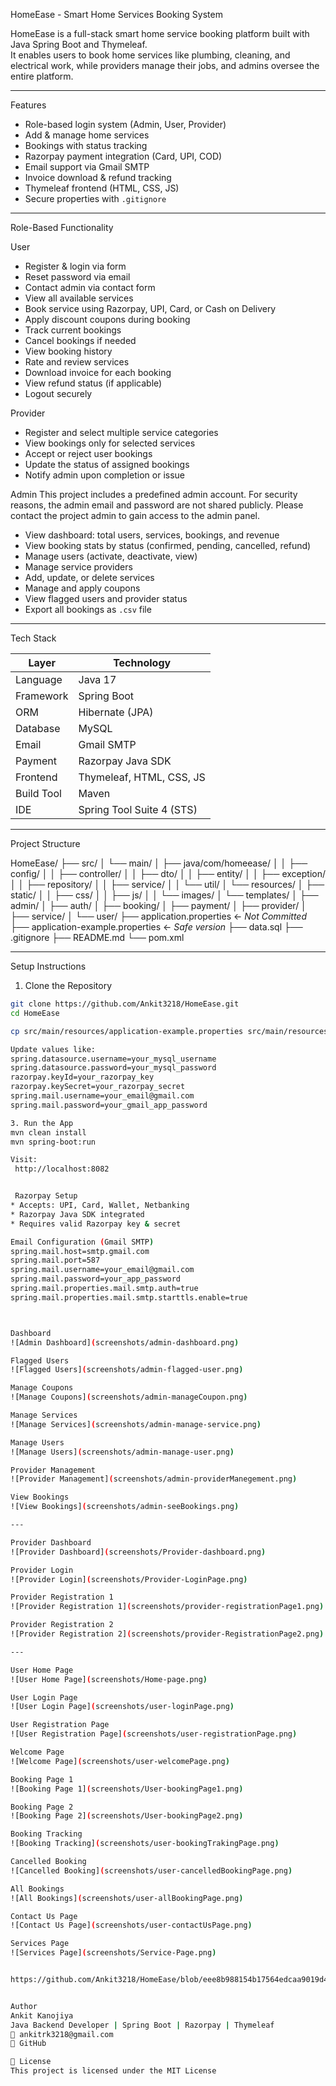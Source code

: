  HomeEase - Smart Home Services Booking System

HomeEase is a full-stack smart home service booking platform built with Java Spring Boot and Thymeleaf.  
It enables users to book home services like plumbing, cleaning, and electrical work, while providers manage their jobs, and admins oversee the entire platform.

---

 Features

-  Role-based login system (Admin, User, Provider)
-  Add & manage home services
-  Bookings with status tracking
-  Razorpay payment integration (Card, UPI, COD)
-  Email support via Gmail SMTP
-  Invoice download & refund tracking
-  Thymeleaf frontend (HTML, CSS, JS)
-  Secure properties with `.gitignore`

---

 Role-Based Functionality

 User
- Register & login via form
- Reset password via email
- Contact admin via contact form
- View all available services
- Book service using Razorpay, UPI, Card, or Cash on Delivery
- Apply discount coupons during booking
- Track current bookings
- Cancel bookings if needed
- View booking history
- Rate and review services
- Download invoice for each booking
- View refund status (if applicable)
- Logout securely

 Provider
- Register and select multiple service categories
- View bookings only for selected services
- Accept or reject user bookings
- Update the status of assigned bookings
- Notify admin upon completion or issue

 Admin
This project includes a predefined admin account.
 For security reasons, the admin email and password are not shared publicly.
 Please contact the project admin to gain access to the admin panel.

- View dashboard: total users, services, bookings, and revenue
- View booking stats by status (confirmed, pending, cancelled, refund)
- Manage users (activate, deactivate, view)
- Manage service providers
- Add, update, or delete services
- Manage and apply coupons
- View flagged users and provider status
- Export all bookings as `.csv` file

---

 Tech Stack

| Layer         | Technology                  |
|---------------|-----------------------------|
| Language      | Java 17                     |
| Framework     | Spring Boot                 |
| ORM           | Hibernate (JPA)             |
| Database      | MySQL                       |
| Email         | Gmail SMTP                  |
| Payment       | Razorpay Java SDK           |
| Frontend      | Thymeleaf, HTML, CSS, JS    |
| Build Tool    | Maven                       |
| IDE           | Spring Tool Suite 4 (STS)   |

---

 Project Structure

HomeEase/
├── src/
│   └── main/
│       ├── java/com/homeease/
│       │   ├── config/
│       │   ├── controller/
│       │   ├── dto/
│       │   ├── entity/
│       │   ├── exception/
│       │   ├── repository/
│       │   ├── service/
│       │   └── util/
│       └── resources/
│           ├── static/
│           │   ├── css/
│           │   ├── js/
│           │   └── images/
│           └── templates/
│               ├── admin/
│               ├── auth/
│               ├── booking/
│               ├── payment/
│               ├── provider/
│               ├── service/
│               └── user/
├── application.properties         ←  *Not Committed*
├── application-example.properties ←  *Safe version*
├── data.sql
├── .gitignore
├── README.md
└── pom.xml


---

 Setup Instructions

 1. Clone the Repository

```bash
git clone https://github.com/Ankit3218/HomeEase.git
cd HomeEase

cp src/main/resources/application-example.properties src/main/resources/application.properties

Update values like:
spring.datasource.username=your_mysql_username
spring.datasource.password=your_mysql_password
razorpay.keyId=your_razorpay_key
razorpay.keySecret=your_razorpay_secret
spring.mail.username=your_email@gmail.com
spring.mail.password=your_gmail_app_password

3. Run the App
mvn clean install
mvn spring-boot:run

Visit:
 http://localhost:8082


 Razorpay Setup
* Accepts: UPI, Card, Wallet, Netbanking
* Razorpay Java SDK integrated
* Requires valid Razorpay key & secret

Email Configuration (Gmail SMTP)
spring.mail.host=smtp.gmail.com
spring.mail.port=587
spring.mail.username=your_email@gmail.com
spring.mail.password=your_app_password
spring.mail.properties.mail.smtp.auth=true
spring.mail.properties.mail.smtp.starttls.enable=true



Dashboard  
![Admin Dashboard](screenshots/admin-dashboard.png)

Flagged Users  
![Flagged Users](screenshots/admin-flagged-user.png)

Manage Coupons  
![Manage Coupons](screenshots/admin-manageCoupon.png)

Manage Services  
![Manage Services](screenshots/admin-manage-service.png)

Manage Users  
![Manage Users](screenshots/admin-manage-user.png)

Provider Management  
![Provider Management](screenshots/admin-providerManegement.png)

View Bookings  
![View Bookings](screenshots/admin-seeBookings.png)

---

Provider Dashboard  
![Provider Dashboard](screenshots/Provider-dashboard.png)

Provider Login  
![Provider Login](screenshots/Provider-LoginPage.png)

Provider Registration 1  
![Provider Registration 1](screenshots/provider-registrationPage1.png)

Provider Registration 2  
![Provider Registration 2](screenshots/provider-RegistrationPage2.png)

---

User Home Page  
![User Home Page](screenshots/Home-page.png)

User Login Page  
![User Login Page](screenshots/user-loginPage.png)

User Registration Page  
![User Registration Page](screenshots/user-registrationPage.png)

Welcome Page  
![Welcome Page](screenshots/user-welcomePage.png)

Booking Page 1  
![Booking Page 1](screenshots/User-bookingPage1.png)

Booking Page 2  
![Booking Page 2](screenshots/User-bookingPage2.png)

Booking Tracking  
![Booking Tracking](screenshots/user-bookingTrakingPage.png)

Cancelled Booking  
![Cancelled Booking](screenshots/user-cancelledBookingPage.png)

All Bookings  
![All Bookings](screenshots/user-allBookingPage.png)

Contact Us Page  
![Contact Us Page](screenshots/user-contactUsPage.png)

Services Page  
![Services Page](screenshots/Service-Page.png)


https://github.com/Ankit3218/HomeEase/blob/eee8b988154b17564edcaa9019d4e6a96db005f2/user-welcomePage.png


Author
Ankit Kanojiya
Java Backend Developer | Spring Boot | Razorpay | Thymeleaf
📧 ankitrk3218@gmail.com
🔗 GitHub

📄 License
This project is licensed under the MIT License
